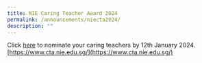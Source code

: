 ```yaml
---
title: NIE Caring Teacher Award 2024
permalink: /announcements/niecta2024/
description: ""
---
```

Click [here](https://www.cta.nie.edu.sg/) to nominate your caring teachers by 12th January 2024.
<br>
[https://www.cta.nie.edu.sg/](https://www.cta.nie.edu.sg/)